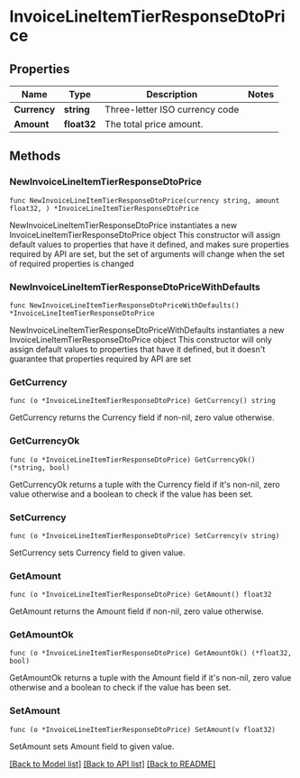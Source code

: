 # InvoiceLineItemTierResponseDtoPrice

## Properties

Name | Type | Description | Notes
------------ | ------------- | ------------- | -------------
**Currency** | **string** | Three-letter ISO currency code | 
**Amount** | **float32** | The total price amount. | 

## Methods

### NewInvoiceLineItemTierResponseDtoPrice

`func NewInvoiceLineItemTierResponseDtoPrice(currency string, amount float32, ) *InvoiceLineItemTierResponseDtoPrice`

NewInvoiceLineItemTierResponseDtoPrice instantiates a new InvoiceLineItemTierResponseDtoPrice object
This constructor will assign default values to properties that have it defined,
and makes sure properties required by API are set, but the set of arguments
will change when the set of required properties is changed

### NewInvoiceLineItemTierResponseDtoPriceWithDefaults

`func NewInvoiceLineItemTierResponseDtoPriceWithDefaults() *InvoiceLineItemTierResponseDtoPrice`

NewInvoiceLineItemTierResponseDtoPriceWithDefaults instantiates a new InvoiceLineItemTierResponseDtoPrice object
This constructor will only assign default values to properties that have it defined,
but it doesn't guarantee that properties required by API are set

### GetCurrency

`func (o *InvoiceLineItemTierResponseDtoPrice) GetCurrency() string`

GetCurrency returns the Currency field if non-nil, zero value otherwise.

### GetCurrencyOk

`func (o *InvoiceLineItemTierResponseDtoPrice) GetCurrencyOk() (*string, bool)`

GetCurrencyOk returns a tuple with the Currency field if it's non-nil, zero value otherwise
and a boolean to check if the value has been set.

### SetCurrency

`func (o *InvoiceLineItemTierResponseDtoPrice) SetCurrency(v string)`

SetCurrency sets Currency field to given value.


### GetAmount

`func (o *InvoiceLineItemTierResponseDtoPrice) GetAmount() float32`

GetAmount returns the Amount field if non-nil, zero value otherwise.

### GetAmountOk

`func (o *InvoiceLineItemTierResponseDtoPrice) GetAmountOk() (*float32, bool)`

GetAmountOk returns a tuple with the Amount field if it's non-nil, zero value otherwise
and a boolean to check if the value has been set.

### SetAmount

`func (o *InvoiceLineItemTierResponseDtoPrice) SetAmount(v float32)`

SetAmount sets Amount field to given value.



[[Back to Model list]](../README.md#documentation-for-models) [[Back to API list]](../README.md#documentation-for-api-endpoints) [[Back to README]](../README.md)


